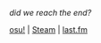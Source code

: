 *did we reach the end?*

[osu!](https://osu.ppy.sh/users/5145352) | [Steam](https://steamcommunity.com/id/tuudug) | [last.fm](https://www.last.fm/user/tuudugc)

<!--
**tuudug/tuudug** is a ✨ _special_ ✨ repository because its `README.md` (this file) appears on your GitHub profile.

Here are some ideas to get you started:

- 🔭 I’m currently working on ...
- 🌱 I’m currently learning ...
- 👯 I’m looking to collaborate on ...
- 🤔 I’m looking for help with ...
- 💬 Ask me about ...
- 📫 How to reach me: ...
- 😄 Pronouns: ...
- ⚡ Fun fact: ...
-->
